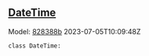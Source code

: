 ## [DateTime](https://github.com/spdx/spdx-3-model/blob/main/model/Core/Classes/DateTime.md)
Model: [828388b](https://github.com/spdx/spdx-3-model/commit/828388b98c2374f1af6b760ab87fee0d4a11e3f4) 2023-07-05T10:09:48Z
```
class DateTime:
```
